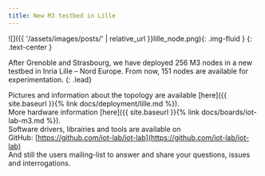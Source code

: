 ```yaml
---
title: New M3 testbed in Lille
---
```


![]({{ '/assets/images/posts/' | relative_url }}lille_node.png){: .img-fluid }
{: .text-center }

After Grenoble and Strasbourg, we have deployed 256 M3 nodes in a new testbed in Inria Lille – Nord Europe. From now, 151 nodes are available for experimentation.
{: .lead}

Pictures and information about the topology are available [here]({{ site.baseurl }}{% link docs/deployment/lille.md %}).  
More hardware information [here]({{ site.baseurl }}{% link docs/boards/iot-lab-m3.md %}).  
Software drivers, librairies and tools are available on GitHub: [https://github.com/iot-lab/iot-lab](https://github.com/iot-lab/iot-lab)  
And still the users mailing-list to answer and share your questions, issues and interrogations.